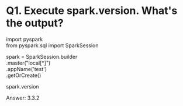 # Q1. Execute spark.version. What's the output?

import pyspark \
from pyspark.sql import SparkSession

spark = SparkSession.builder \
    .master("local[*]") \
    .appName('test') \
    .getOrCreate()

spark.version

Answer: 3.3.2
